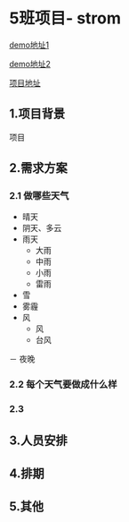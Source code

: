 # 5班项目- strom
[demo地址1](http://jrgapp.sinaapp.com/)

[demo地址2](http://strom.coding.io/)

[项目地址](https://coding.net/u/jirengu/p/Strom/git)
## 1.项目背景

项目
## 2.需求方案

### 2.1 做哪些天气
- 晴天
- 阴天、多云
- 雨天
	- 大雨
	- 中雨
	- 小雨
	- 雷雨
- 雪
- 雾霾
- 风
	- 风
	- 台风 

－ 夜晚

 	

### 2.2 每个天气要做成什么样

### 2.3 






## 3.人员安排

## 4.排期

## 5.其他

